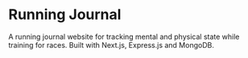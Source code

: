 # Running Journal
A running journal website for tracking mental and physical state while training for races. Built with Next.js, Express.js and MongoDB.